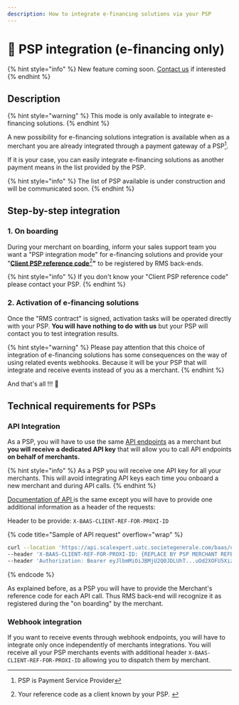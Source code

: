 ```yaml
---
description: How to integrate e-financing solutions via your PSP
---
```


# 🚧 PSP integration (e-financing only)

{% hint style="info" %}
New feature coming soon. [Contact us](../../support/how-to-contact-us.md) if interested
{% endhint %}

## Description

{% hint style="warning" %}
This mode is only available to integrate e-financing solutions.
{% endhint %}

A new possibility for e-financing solutions integration is available when as a merchant you are already integrated through a payment gateway of a PSP[^1].&#x20;

If it is your case, you can easily integrate e-financing solutions as another payment means in the list provided by the PSP.&#x20;

{% hint style="info" %}
The list of PSP available is under construction and will be communicated soon.
{% endhint %}

## Step-by-step integration

### 1. On boarding

During your merchant on boarding, inform your sales support team you want a "PSP integration mode" for e-financing solutions and provide your  "[**Client PSP reference code**](#user-content-fn-2)[^2]**"**  to be registered by RMS back-ends.&#x20;

{% hint style="info" %}
If you don't know your "Client PSP reference code" please contact your PSP.
{% endhint %}

### 2. Activation of e-financing solutions

Once the "RMS contract" is signed, activation tasks will be operated directly with your PSP. **You will have nothing to do** **with us** but your PSP will contact you to test integration results.  &#x20;

{% hint style="warning" %}
Please pay attention that this choice of integration of e-financing solutions has some consequences on the way of using related events webhooks.  Because it will be your PSP that will integrate and receive events instead of you as a merchant.&#x20;
{% endhint %}

And that's all !!! :tada:

## Technical requirements for PSPs

### API  Integration

As a PSP, you will have to use the same [API endpoints](../../api-reference/e-financing-api/) as a merchant but **you will receive a dedicated API key** that will allow you to call API endpoints **on behalf of merchants.**&#x20;

{% hint style="info" %}
As a PSP you will receive one API key for all your merchants. This will avoid integrating API keys each time you onboard a new merchant and during API calls.
{% endhint %}

[Documentation of API ](../../api-reference/e-financing-api/)is the same except you will have to provide one additional information as a header of the requests:

Header to be provide: `X-BAAS-CLIENT-REF-FOR-PROXI-ID`

{% code title="Sample of API request" overflow="wrap" %}
```bash
curl --location 'https://api.scalexpert.uatc.societegenerale.com/baas/uatc/e-financing/api/v1/eligible-solutions?financedAmount=500&buyerBillingCountry=FR' \
--header 'X-BAAS-CLIENT-REF-FOR-PROXI-ID: {REPLACE BY PSP MERCHANT REFEFRENCE CODE}' \
--header 'Authorization: Bearer eyJlbmMiOiJBMjU2Q0JDLUhT...uOd2XOFU5XizYWQQOKYWZ7XFRlTVPiDO0n6n7js.ok0LOHchQ-geaqy_DenjtgxNnp2jzZEGJMzXBcNdu40'
```
{% endcode %}

As explained before, as a PSP you will have to provide the Merchant's reference code for each API call. Thus RMS back-end will recognize it as registered during the "on boarding" by the merchant.

### Webhook integration

If you want to receive events through webhook endpoints, you will have to integrate only once independently of merchants integrations. You will receive all your PSP merchants events with additional header `X-BAAS-CLIENT-REF-FOR-PROXI-ID` allowing you to dispatch them by merchant.

[^1]: PSP is Payment Service Provider

[^2]: Your reference code as a client known by your PSP.&#x20;
